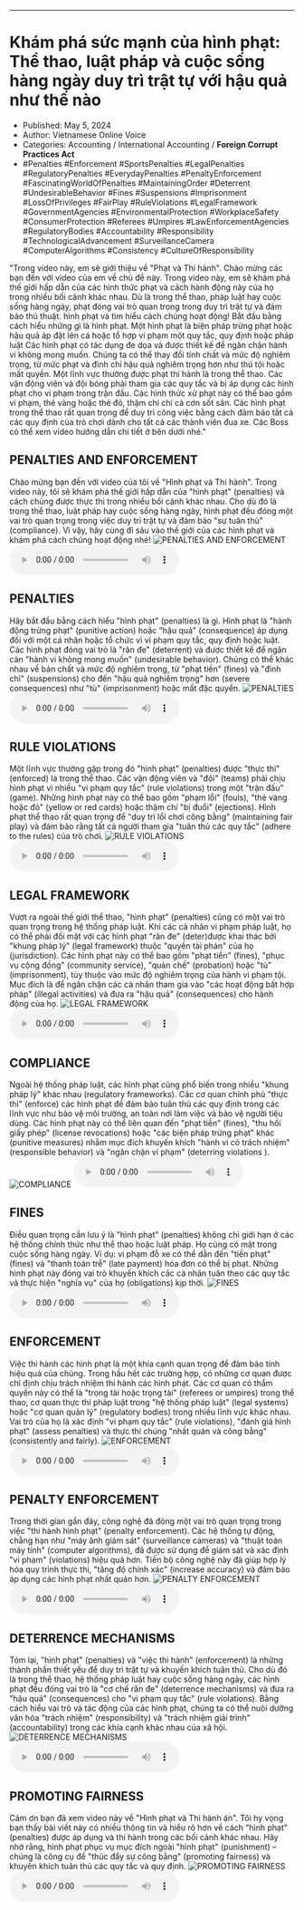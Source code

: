 
---

# Khám phá sức mạnh của hình phạt: Thể thao, luật pháp và cuộc sống hàng ngày duy trì trật tự với hậu quả như thế nào

- Published: May 5, 2024
- Author: Vietnamese Online Voice
- Categories: Accounting / International Accounting / **Foreign Corrupt Practices Act**
- #Penalties #Enforcement #SportsPenalties #LegalPenalties #RegulatoryPenalties #EverydayPenalties #PenaltyEnforcement #FascinatingWorldOfPenalties #MaintainingOrder #Deterrent #UndesirableBehavior #Fines #Suspensions #Imprisonment #LossOfPrivileges #FairPlay #RuleViolations #LegalFramework #GovernmentAgencies #EnvironmentalProtection #WorkplaceSafety #ConsumerProtection #Referees #Umpires #LawEnforcementAgencies #RegulatoryBodies #Accountability #Responsibility #TechnologicalAdvancement #SurveillanceCamera #ComputerAlgorithms #Consistency #CultureOfResponsibility

"Trong video này, em sẽ giới thiệu về "Phạt và Thi hành". Chào mừng các bạn đến với video của em về chủ đề này. Trong video này, em sẽ khám phá thế giới hấp dẫn của các hình thức phạt và cách hành động này của họ trong nhiều bối cảnh khác nhau. Dù là trong thể thao, pháp luật hay cuộc sống hàng ngày, phạt đóng vai trò quan trọng trong duy trì trật tự và đảm bảo thủ thuật. hình phạt và tìm hiểu cách chúng hoạt động! Bắt đầu bằng cách hiểu những gì là hình phạt. Một hình phạt là biện pháp trừng phạt hoặc hậu quả áp đặt lên cá hoặc tổ hợp vi phạm một quy tắc, quy định hoặc pháp luật Các hình phạt có tác dụng đe dọa và được thiết kế để ngăn chặn hành vi không mong muốn. Chúng ta có thể thay đổi tính chất và mức độ nghiêm trọng, từ mức phạt và đình chỉ hậu quả nghiêm trọng hơn như thú tội hoặc mất quyền. Một lĩnh vực thường được phạt thi hành là trong thể thao. Các vận động viên và đội bóng phải tham gia các quy tắc và bị áp dụng các hình phạt cho vi phạm trong trận đấu. Các hình thức xử phạt này có thể bao gồm vi phạm, thẻ vàng hoặc thẻ đỏ, thậm chí chí cả cơn sốt sân. Các hình phạt trong thể thao rất quan trọng để duy trì công việc bằng cách đảm bảo tất cả các quy định của trò chơi dành cho tất cả các thành viên đua xe. Các Boss có thể xem video hướng dẫn chi tiết ở bên dưới nhé."


## PENALTIES AND ENFORCEMENT

Chào mừng bạn đến với video của tôi về "Hình phạt và Thi hành". Trong video này, tôi sẽ khám phá thế giới hấp dẫn của "hình phạt" (penalties) và cách chúng được thực thi trong nhiều bối cảnh khác nhau. Cho dù đó là trong thể thao, luật pháp hay cuộc sống hàng ngày, hình phạt đều đóng một vai trò quan trọng trong việc duy trì trật tự và đảm bảo "sự tuân thủ" (compliance). Vì vậy, hãy cùng đi sâu vào thế giới của các hình phạt và khám phá cách chúng hoạt động nhé!
![PENALTIES AND ENFORCEMENT](https://http-archiver-apis-production-80.schnworks.com/storage/images/transitions/2024-05-04/transition--22297258571-Montserrat-Bold-7B1FA2.jpg)
<audio controls>
    <source src="https://http-archiver-apis-production-80.schnworks.com/storage/storage/audio/file-28626038103.mp3" type="audio/mpeg">
</audio>



## PENALTIES

Hãy bắt đầu bằng cách hiểu "hình phạt" (penalties) là gì. Hình phạt là "hành động trừng phạt" (punitive action) hoặc "hậu quả" (consequence) áp dụng đối với một cá nhân hoặc tổ chức vì vi phạm quy tắc, quy định hoặc luật. Các hình phạt đóng vai trò là "răn đe" (deterrent) và được thiết kế để ngăn cản "hành vi không mong muốn" (undesirable behavior). Chúng có thể khác nhau về bản chất và mức độ nghiêm trọng, từ "phạt tiền" (fines) và "đình chỉ" (suspensions) cho đến "hậu quả nghiêm trọng" hơn (severe consequences) như "tù" (imprisonment) hoặc mất đặc quyền.
![PENALTIES](https://http-archiver-apis-production-80.schnworks.com/storage/images/transitions/2024-05-04/transition--40003138220-Montserrat-SemiBold-880E4F.jpg)
<audio controls>
    <source src="https://http-archiver-apis-production-80.schnworks.com/storage/storage/audio/file-17503773040.mp3" type="audio/mpeg">
</audio>



## RULE VIOLATIONS

Một lĩnh vực thường gặp trong đó "hình phạt" (penalties) được "thực thi" (enforced) là trong thể thao. Các vận động viên và "đội" (teams) phải chịu hình phạt vì nhiều "vi phạm quy tắc" (rule violations) trong một "trận đấu" (game). Những hình phạt này có thể bao gồm "phạm lỗi" (fouls), "thẻ vàng hoặc đỏ" (yellow or red cards) hoặc thậm chí "bị đuổi" (ejections). Hình phạt thể thao rất quan trọng để "duy trì lối chơi công bằng" (maintaining fair play) và đảm bảo rằng tất cả người tham gia "tuân thủ các quy tắc" (adhere to the rules) của trò chơi.
![RULE VIOLATIONS](https://http-archiver-apis-production-80.schnworks.com/storage/images/transitions/2024-05-04/transition-12343528305-Montserrat-SemiBold-4A148C.jpg)
<audio controls>
    <source src="https://http-archiver-apis-production-80.schnworks.com/storage/storage/audio/file-49421603126.mp3" type="audio/mpeg">
</audio>



## LEGAL FRAMEWORK

Vượt ra ngoài thế giới thể thao, "hình phạt" (penalties) cũng có một vai trò quan trọng trong hệ thống pháp luật. Khi các cá nhân vi phạm pháp luật, họ có thể phải đối mặt với các hình phạt "răn đe" (deter)được khai thác bởi "khung pháp lý" (legal framework) thuộc "quyền tài phán" của họ (jurisdiction). Các hình phạt này có thể bao gồm "phạt tiền" (fines), "phục vụ cộng đồng" (community service), "quản chế" (probation) hoặc "tù" (imprisonment), tùy thuộc vào mức độ nghiêm trọng của hành vi phạm tội. Mục đích là để ngăn chặn các cá nhân tham gia vào "các hoạt động bất hợp pháp" (illegal activities) và đưa ra "hậu quả" (consequences) cho hành động của họ.
![LEGAL FRAMEWORK](https://http-archiver-apis-production-80.schnworks.com/storage/images/transitions/2024-05-04/transition--16212775371-Montserrat-Black-9C27B0.jpg)
<audio controls>
    <source src="https://http-archiver-apis-production-80.schnworks.com/storage/storage/audio/file-39853290119.mp3" type="audio/mpeg">
</audio>



## COMPLIANCE

Ngoài hệ thống pháp luật, các hình phạt cũng phổ biến trong nhiều "khung pháp lý" khác nhau (regulatory frameworks). Các cơ quan chính phủ "thực thi" (enforce) các hình phạt để đảm bảo tuân thủ các quy định trong các lĩnh vực như bảo vệ môi trường, an toàn nơi làm việc và bảo vệ người tiêu dùng. Các hình phạt này có thể liên quan đến "phạt tiền" (fines), "thu hồi giấy phép" (license revocations) hoặc "các biện pháp trừng phạt" khác (punitive measures) nhằm mục đích khuyến khích "hành vi có trách nhiệm" (responsible behavior) và "ngăn chặn vi phạm" (deterring violations ).
![COMPLIANCE](https://http-archiver-apis-production-80.schnworks.com/storage/images/transitions/2024-05-04/transition--330710914-Montserrat-ExtraBold-9C27B0.jpg)
<audio controls>
    <source src="https://http-archiver-apis-production-80.schnworks.com/storage/storage/audio/file-33108493547.mp3" type="audio/mpeg">
</audio>



## FINES

Điều quan trọng cần lưu ý là "hình phạt" (penalties) không chỉ giới hạn ở các hệ thống chính thức như thể thao hoặc luật pháp. Họ cũng có mặt trong cuộc sống hàng ngày. Ví dụ: vi phạm đỗ xe có thể dẫn đến "tiền phạt" (fines) và "thanh toán trễ" (late payment) hóa đơn có thể bị phạt. Những hình phạt này đóng vai trò khuyến khích các cá nhân tuân theo các quy tắc và thực hiện "nghĩa vụ" của họ (obligations) kịp thời.
![FINES](https://http-archiver-apis-production-80.schnworks.com/storage/images/transitions/2024-05-04/transition--22739791061-Montserrat-Black-004895.jpg)
<audio controls>
    <source src="https://http-archiver-apis-production-80.schnworks.com/storage/storage/audio/file-32236695927.mp3" type="audio/mpeg">
</audio>



## ENFORCEMENT

Việc thi hành các hình phạt là một khía cạnh quan trọng để đảm bảo tính hiệu quả của chúng. Trong hầu hết các trường hợp, có những cơ quan được chỉ định chịu trách nhiệm thi hành các hình phạt. Các cơ quan có thẩm quyền này có thể là "trọng tài hoặc trọng tài" (referees or umpires) trong thể thao, cơ quan thực thi pháp luật trong "hệ thống pháp luật" (legal systems) hoặc "cơ quan quản lý" (regulatory bodies) trong nhiều lĩnh vực khác nhau. Vai trò của họ là xác định "vi phạm quy tắc" (rule violations), "đánh giá hình phạt" (assess penalties) và thực thi chúng "nhất quán và công bằng" (consistently and fairly).
![ENFORCEMENT](https://http-archiver-apis-production-80.schnworks.com/storage/images/transitions/2024-05-04/transition--37770066104-Montserrat-SemiBold-7B1FA2.jpg)
<audio controls>
    <source src="https://http-archiver-apis-production-80.schnworks.com/storage/storage/audio/file-66164539371.mp3" type="audio/mpeg">
</audio>



## PENALTY ENFORCEMENT

Trong thời gian gần đây, công nghệ đã đóng một vai trò quan trọng trong việc "thi hành hình phạt" (penalty enforcement). Các hệ thống tự động, chẳng hạn như "máy ảnh giám sát" (surveillance cameras) và "thuật toán máy tính" (computer algorithms), đã được sử dụng để giám sát và xác định "vi phạm" (violations) hiệu quả hơn. Tiến bộ công nghệ này đã giúp hợp lý hóa quy trình thực thi, "tăng độ chính xác" (increase accuracy) và đảm bảo áp dụng các hình phạt nhất quán hơn.
![PENALTY ENFORCEMENT](https://http-archiver-apis-production-80.schnworks.com/storage/images/transitions/2024-05-04/transition-19830768460-Montserrat-Bold-512DA8.jpg)
<audio controls>
    <source src="https://http-archiver-apis-production-80.schnworks.com/storage/storage/audio/file-16605855677.mp3" type="audio/mpeg">
</audio>



## DETERRENCE MECHANISMS

Tóm lại, "hình phạt" (penalties) và "việc thi hành" (enforcement) là những thành phần thiết yếu để duy trì trật tự và khuyến khích tuân thủ. Cho dù đó là trong thể thao, hệ thống pháp luật hay cuộc sống hàng ngày, các hình phạt đều đóng vai trò là "cơ chế răn đe" (deterrence mechanisms) và đưa ra "hậu quả" (consequences) cho "vi phạm quy tắc" (rule violations). Bằng cách hiểu vai trò và tác động của các hình phạt, chúng ta có thể nuôi dưỡng văn hóa "trách nhiệm" (responsibility) và "trách nhiệm giải trình" (accountability) trong các khía cạnh khác nhau của xã hội.
![DETERRENCE MECHANISMS](https://http-archiver-apis-production-80.schnworks.com/storage/images/transitions/2024-05-04/transition--78164278324-Montserrat-Bold-004895.jpg)
<audio controls>
    <source src="https://http-archiver-apis-production-80.schnworks.com/storage/storage/audio/file-31367788568.mp3" type="audio/mpeg">
</audio>



## PROMOTING FAIRNESS

Cảm ơn bạn đã xem video này về "Hình phạt và Thi hành án". Tôi hy vọng bạn thấy bài viết này có nhiều thông tin và hiểu rõ hơn về cách "hình phạt" (penalties) được áp dụng và thi hành trong các bối cảnh khác nhau. Hãy nhớ rằng, hình phạt phục vụ mục đích ngoài "hình phạt" (punishment) – chúng là công cụ để "thúc đẩy sự công bằng" (promoting fairness) và khuyến khích tuân thủ các quy tắc và quy định.
![PROMOTING FAIRNESS](https://http-archiver-apis-production-80.schnworks.com/storage/images/transitions/2024-05-04/transition-10561201066-Montserrat-SemiBold-9C27B0.jpg)
<audio controls>
    <source src="https://http-archiver-apis-production-80.schnworks.com/storage/storage/audio/file-2052418897.mp3" type="audio/mpeg">
</audio>


